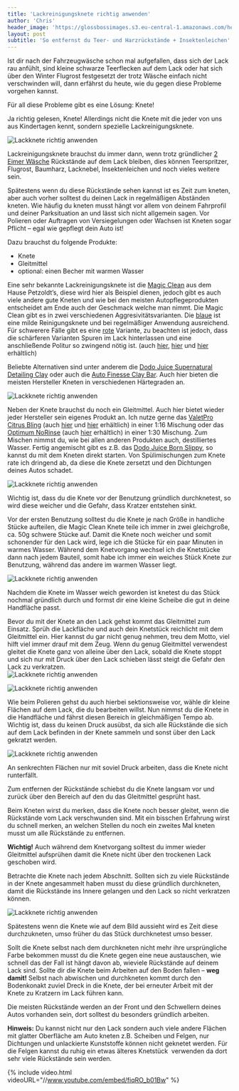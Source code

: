 ```yaml
---
title: 'Lackreinigungsknete richtig anwenden'
author: 'Chris'
header_image: 'https://glossbossimages.s3.eu-central-1.amazonaws.com/headerimg/knete.jpg'
layout: post
subtitle: 'So entfernst du Teer- und Harzrückstände + Insektenleichen'
---
```

Ist dir nach der Fahrzeugwäsche schon mal aufgefallen, dass sich der Lack rau anfühlt, sind kleine schwarze Teerflecken auf dem Lack oder hat sich über den Winter Flugrost festgesetzt der trotz Wäsche einfach nicht verschwinden will, dann erfährst du heute, wie du gegen diese Probleme vorgehen kannst.

Für all diese Probleme gibt es eine Lösung: Knete!

Ja richtig gelesen, Knete! Allerdings nicht die Knete mit die jeder von uns aus Kindertagen kennt, sondern spezielle Lackreinigungsknete.

![Lackknete richtig anwenden](https://glossbossimages.s3.eu-central-1.amazonaws.com/criz/kneten/knete1.jpg)

Lackreinigungsknete brauchst du immer dann, wenn trotz gründlicher [2 Eimer Wäsche][1] Rückstände auf dem Lack bleiben, dies können Teerspritzer, Flugrost, Baumharz, Lacknebel, Insektenleichen und noch vieles weitere sein.

Spätestens wenn du diese Rückstände sehen kannst ist es Zeit zum kneten, aber auch vorher solltest du deinen Lack in regelmäßigen Abständen kneten. Wie häufig du kneten musst hängt vor allem von deinem Fahrprofil und deiner Parksituation an und lässt sich nicht allgemein sagen. Vor Polieren oder Auftragen von Versiegelungen oder Wachsen ist Kneten sogar Pflicht &#8211; egal wie gepflegt dein Auto ist!

Dazu brauchst du folgende Produkte:

*   Knete
*   Gleitmittel
*   optional: einen Becher mit warmen Wasser

Eine sehr bekannte Lackreinigungsknete ist die [Magic Clean][2] aus dem Hause Petzoldt&#8217;s, diese wird hier als Beispiel dienen, jedoch gibt es auch viele andere gute Kneten und wie bei den meisten Autopflegeprodukten entscheidet am Ende auch der Geschmack welche man nimmt. Die Magic Clean gibt es in zwei verschiedenen Aggresivitätsvarianten. Die [blaue][2] ist eine milde Reinigungsknete und bei regelmäßiger Anwendung ausreichend. Für schwerere Fälle gibt es eine [rote][3] Variante, zu beachten ist jedoch, dass die schärferen Varianten Spuren im Lack hinterlassen und eine anschließende Politur so zwingend nötig ist. (auch [hier][4], [hier][5] und [hier][6] erhältlich)

Beliebte Alternativen sind unter anderem die [Dodo Juice Supernatural Detailing Clay][7] oder auch die [Auto Finesse Clay Bar][8]. Auch hier bieten die meisten Hersteller Kneten in verschiedenen Härtegraden an.

![Lackknete richtig anwenden](https://glossbossimages.s3.eu-central-1.amazonaws.com/criz/kneten/knete2.jpg)

Neben der Knete brauchst du noch ein Gleitmittel. Auch hier bietet wieder jeder Hersteller sein eigenes Produkt an. Ich nutze gerne das [ValetPro Citrus Bling][9] (auch [hier][10] und [hier][11] erhältlich) in einer 1:16 Mischung oder das [Optimum NoRinse][12] (auch [hier][13] erhältlich) in einer 1:30 Mischung. Zum Mischen nimmst du, wie bei allen anderen Produkten auch, destilliertes Wasser. Fertig angemischt gibt es z.B. das [Dodo Juice Born Slippy][14], so kannst du mit dem Kneten direkt starten. Von Spülimischungen zum Knete rate ich dringend ab, da diese die Knete zersetzt und den Dichtungen deines Autos schadet.

![Lackknete richtig anwenden](https://glossbossimages.s3.eu-central-1.amazonaws.com/criz/kneten/knete3.jpg)

Wichtig ist, dass du die Knete vor der Benutzung gründlich durchknetest, so wird diese weicher und die Gefahr, dass Kratzer entstehen sinkt.

Vor der ersten Benutzung solltest du die Knete je nach Größe in handliche Stücke aufteilen, die Magic Clean Knete teile ich immer in zwei gleichgroße, ca. 50g schwere Stücke auf. Damit die Knete noch weicher und somit schonender für den Lack wird, lege ich die Stücke für ein paar Minuten in warmes Wasser. Während dem Knetvorgang wechsel ich die Knetstücke dann nach jedem Bauteil, somit habe ich immer ein weiches Stück Knete zur Benutzung, während das andere im warmen Wasser liegt.

![Lackknete richtig anwenden](https://glossbossimages.s3.eu-central-1.amazonaws.com/criz/kneten/knete4.jpg)

Nachdem die Knete im Wasser weich geworden ist knetest du das Stück nochmal gründlich durch und formst dir eine kleine Scheibe die gut in deine Handfläche passt.

Bevor du mit der Knete an den Lack gehst kommt das Gleitmittel zum Einsatz. Sprüh die Lackfläche und auch dein Knetstück reichlicht mit dem Gleitmittel ein. Hier kannst du gar nicht genug nehmen, treu dem Motto, viel hilft viel immer drauf mit dem Zeug. Wenn du genug Gleitmittel verwendest gleitet die Knete ganz von alleine über den Lack, sobald die Knete stoppt und sich nur mit Druck über den Lack schieben lässt steigt die Gefahr den Lack zu verkratzen.  
![Lackknete richtig anwenden](https://glossbossimages.s3.eu-central-1.amazonaws.com/criz/kneten/knete6.jpg)

![Lackknete richtig anwenden](https://glossbossimages.s3.eu-central-1.amazonaws.com/criz/kneten/knete7.jpg)

Wie beim Polieren gehst du auch hierbei sektionsweise vor, wähle dir kleine Flächen auf dem Lack, die du bearbeiten willst. Nun nimmst du die Knete in die Handfläche und fährst diesen Bereich in gleichmäßigen Tempo ab. Wichtig ist, dass du keinen Druck ausübst, da sich alle Rückstände die sich auf dem Lack befinden in der Knete sammeln und sonst über den Lack gekratzt werden.

![Lackknete richtig anwenden](https://glossbossimages.s3.eu-central-1.amazonaws.com/criz/kneten/knete8.jpg)

An senkrechten Flächen nur mit soviel Druck arbeiten, dass die Knete nicht runterfällt.

Zum entfernen der Rückstände schiebst du die Knete langsam vor und zurück über den Bereich auf den du das Gleitmittel gesprüht hast.

Beim Kneten wirst du merken, dass die Knete noch besser gleitet, wenn die Rückstände vom Lack verschwunden sind. Mit ein bisschen Erfahrung wirst du schnell merken, an welchen Stellen du noch ein zweites Mal kneten musst um alle Rückstände zu entfernen.

**Wichtig!** Auch während dem Knetvorgang solltest du immer wieder Gleitmittel aufsprühen damit die Knete nicht über den trockenen Lack geschoben wird.

Betrachte die Knete nach jedem Abschnitt. Sollten sich zu viele Rückstände in der Knete angesammelt haben musst du diese gründlich durchkneten, damit die Rückstände ins Innere gelangen und den Lack so nicht verkratzen können.

![Lackknete richtig anwenden](https://glossbossimages.s3.eu-central-1.amazonaws.com/criz/kneten/knete5.jpg)

Spätestens wenn die Knete wie auf dem Bild aussieht wird es Zeit diese durchzukneten, umso früher du das Stück durchknetest umso besser.

Sollt die Knete selbst nach dem durchkneten nicht mehr ihre ursprüngliche Farbe bekommen musst du die Knete gegen eine neue austauschen, wie schnell das der Fall ist hängt davon ab, wieviele Rückstände auf deinem Lack sind. Sollte dir die Knete beim Arbeiten auf den Boden fallen &#8211; **weg damit!** Selbst nach abwischen und durchkneten kommt durch den Bodenkonakt zuviel Dreck in die Knete, der bei erneuter Arbeit mit der Knete zu Kratzern im Lack führen kann.

Die meisten Rückstände werden an der Front und den Schwellern deines Autos vorhanden sein, dort solltest du besonders gründlich arbeiten.

**Hinweis:** Du kannst nicht nur den Lack sondern auch viele andere Flächen mit glatter Oberfläche am Auto kneten z.B. Scheiben und Felgen, nur Dichtungen und unlackierte Kunststoffe können nicht geknetet werden. Für die Felgen kannst du ruhig ein etwas älteres Knetstück  verwenden da dort sehr viele Rückstände sein werden.

{% include video.html videoURL="//www.youtube.com/embed/fiqRO_b01Bw" %}

 [1]: http://glossboss.de/allgemein/warum-die-fahrzeugwaesche-mit-der-2-eimer-methode-so-schonend-zum-lack-ist/ "2 Eimer Wäsche"
 [2]: http://www.petzoldts.de/shop/Petzoldts-MAGIC-Clean-Reinigungsknete,-100g,-Lackreinigung-p-1105.html
 [3]: http://www.petzoldts.de/shop/Petzoldts-MAGIC-Clean-Reinigungsknete,-Rot,-scharf-p-1913.html
 [4]: http://www.autopflege24.net/ap24shop/magic-clean-reinigungsknete-blau-100-gramm.html
 [5]: http://www.carparts-koeln.de/shop/reinigungsknete.4478/713413
 [6]: http://www.lupus-autopflege.de/Magic-Clean-Reinigungsknete-blau-100-gr
 [7]: http://www.lupus-autopflege.de/DODO-JUICE-Supernatural-MEDIUM-Detailling-Clay-240gr
 [8]: http://www.lupus-autopflege.de/Auto-Finesse-Clay-bar-fine-200gr
 [9]: http://www.lupus-autopflege.de/ValetPRO-Citrus-Bling-500ml
 [10]: http://www.autopflege24.net/ap24shop/valetpro-citrus-bling.html
 [11]: http://www.skylinecarcare.de/Lackpflege-Produkte/Schnellreiniger-Detailer-Clay-Lube/ValetPRO-Citrus-Bling-500ml.html
 [12]: http://www.autopflege24.net/ap24shop/optimum-no-rinse-wash-shine.html
 [13]: http://www.skylinecarcare.de/Lackpflege-Produkte/Schnellreiniger-Detailer-Clay-Lube/Optimum-No-Rinse-Wash-Shine-237ml.html
 [14]: http://www.carparts-koeln.de/shop/trockenwasche.4943/814789
